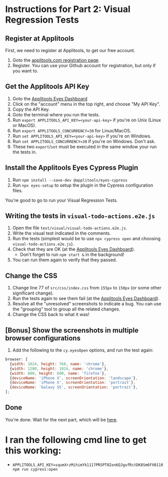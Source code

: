 # Instructions for Part 2: Visual Regression Tests

## Register at Applitools

First, we need to register at Applitools, to get our free account.

1. Goto the [applitools.com registration page](https://applitools.com/register).
1. Register. You can use your Github account for registration, but only if you want to.

## Get the Applitools API Key

1. Goto the [Applitools Eyes Dashboard](https://eyes.applitools.com)
1. Click on the "account" menu in the top right, and choose "My API Key".
1. Copy the API Key.
1. Goto the terminal where you run the tests.
1. Run `export APPLITOOLS_API_KEY=<your-api-key>` if you're on Unix (Linux or MacOS).
1. Run `export APPLITOOLS_CONCURRENCY=30` for Linux/MacOS.
1. Run `set APPLITOOLS_API_KEY=<your-api-key>` if you're on Windows.
1. Run `set APPLITOOLS_CONCURRENCY=30` if you're on Windows. Don't ask.
1. These two `export`/`set` must be executed in the same window your
   run the tests in.

## Install the Applitools Eyes Cypress Plugin

1. Run `npm install --save-dev @applitools/eyes-cypress`
1. Run `npx eyes-setup` to setup the plugin in the Cypress configuration files.

You're good to go to run your Visual Regression Tests.

## Writing the tests in `visual-todo-actions.e2e.js`

1. Open the file `test/visual/visual-todo-actions.e2e.js`.
1. Write the visual test indicated in the comments.
1. Run the tests (simplest would be to use `npx cypress open`
   and choosing `visual-todo-actions.e2e.js`).
1. Check that they are OK (at the [Applitools Eyes Dashboard](https://eyes.applitools.com)).
   - Don't forget to run `npm start &` in the background!
1. You can run them again to verify that they passed.

## Change the CSS

1. Change line 77 of `src/css/index.css` from `155px` to `150px` (or some other significant change).
1. Run the tests again to see them fail (at the [Applitools Eyes Dashboard](https://eyes.applitools.com)).
1. Resolve all the "unresolved" screenshots to indicate a bug. You can use the "grouping"
   tool to group all the related changes.
1. Change the CSS back to what it was!

## [Bonus] Show the screenshots in multiple browser configurations

1. Add the following to the `cy.eyesOpen` options, and run the test again:

```js
browser: [
  {width: 1024, height: 768, name: 'chrome'},
  {width: 1280, height: 1024, name: 'chrome'},
  {width: 800, height: 600, name: 'firefox'},
  {deviceName: 'iPhone X', screenOrientation: 'landscape'},
  {deviceName: 'iPhone X', screenOrientation: 'portrait'},
  {deviceName: 'Galaxy S5', screenOrientation: 'portrait'},
];
```

## Done

You're done. Wait for the next part, which will be
[here](./3-it-tests-instructions.md).

# I ran the following cmd line to get this working:

- `APPLITOOLS_API_KEY=squmXrzMihimYk1117PRSPT8Ion6QJgufRctDK8Sm6FX0110 npm run cypress:open`
